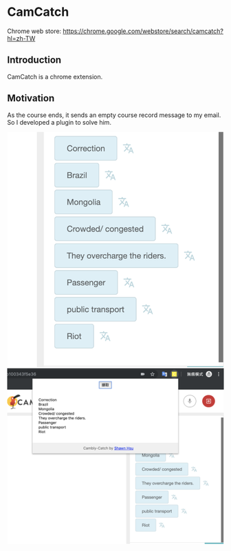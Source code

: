 # CamCatch
Chrome web store: https://chrome.google.com/webstore/search/camcatch?hl=zh-TW
## Introduction
CamCatch is a chrome extension.  

## Motivation

As the course ends, it sends an empty course record message to my email.  
So I developed a plugin to solve him.  

<img src="./img/sample.png">

<img src="./img/sample2.png">

